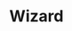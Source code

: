 ---
title: Wizard
issue: 18
issue_nr: 18
full_title: ""
subtitle: ""
story_arc: ""
crossover: ""
variant: ""
publisher: Wizard Press
release_date: Feb 1993
release_year: 1993
genre: Hobby
format: Magazine
pages: 180
signed_by: ""
price: 3.95
---
